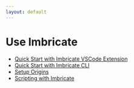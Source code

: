 ```yaml
---
layout: default
---
```


# Use Imbricate

- [Quick Start with Imbricate VSCode Extension](/use/vscode)
- [Quick Start with Imbricate CLI](/use/cli)
- [Setup Origins](/use/origins)
- [Scripting with Imbricate](/use/script)
